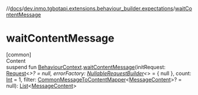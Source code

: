 //[docs](../../index.md)/[dev.inmo.tgbotapi.extensions.behaviour_builder.expectations](index.md)/[waitContentMessage](wait-content-message.md)



# waitContentMessage  
[common]  
Content  
suspend fun [BehaviourContext](../dev.inmo.tgbotapi.extensions.behaviour_builder/-behaviour-context/index.md).[waitContentMessage](wait-content-message.md)(initRequest: [Request](../dev.inmo.tgbotapi.requests.abstracts/-request/index.md)<*>? = null, errorFactory: [NullableRequestBuilder](index.md#%5Bdev.inmo.tgbotapi.extensions.behaviour_builder.expectations%2FNullableRequestBuilder%2F%2F%2FPointingToDeclaration%2F%5D%2FClasslikes%2F625018081)<*> = { null }, count: [Int](https://kotlinlang.org/api/latest/jvm/stdlib/kotlin/-int/index.html) = 1, filter: [CommonMessageToContentMapper](index.md#%5Bdev.inmo.tgbotapi.extensions.behaviour_builder.expectations%2FCommonMessageToContentMapper%2F%2F%2FPointingToDeclaration%2F%5D%2FClasslikes%2F625018081)<[MessageContent](../dev.inmo.tgbotapi.types.message.content.abstracts/-message-content/index.md)>? = null): [List](https://kotlinlang.org/api/latest/jvm/stdlib/kotlin.collections/-list/index.html)<[MessageContent](../dev.inmo.tgbotapi.types.message.content.abstracts/-message-content/index.md)>  




